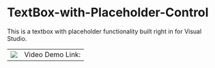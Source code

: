# TextBox-with-Placeholder-Control
This is a textbox with placeholder functionality built right in for Visual Studio.
<br>
<table>
  <tr>
    <td>
<img src="https://cdn.discordapp.com/attachments/471276705936310272/660110824320401408/textbox_withplaceholder.gif">
    </td>
    <td>
      Video Demo Link:<br>
      <a href="https://www.youtube.com/watch?v=M06vMb9OOXc" target="_blank"></a>
    </td>
  </tr>
  </table>
